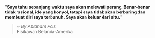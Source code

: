 "**Saya tahu sepanjang waktu saya akan melewati perang. Benar-benar tidak rasional, ide yang konyol, tetapi saya tidak akan berbaring dan membuat diri saya terbunuh. Saya akan keluar dari situ.**"

> ~ _By Abraham Pais_  
Fisikawan Belanda-Amerika
